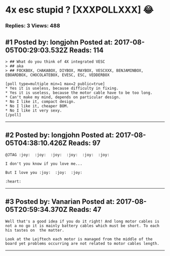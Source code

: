 # 4x esc stupid ? \[XXXPOLLXXX\] :joy:

### Replies: 3 Views: 488

## \#1 Posted by: longjohn Posted at: 2017-08-05T00:29:03.532Z Reads: 114

```
> ## What do you think of 4X integrated VESC 
> ## aka
> ## FOCKBOX, CHAKABOX, DIYBOX, MAYBOX, VESCXXX, BENJAMINBOX, EBOARDBOX, CHOCOLATEBOX, EVESC, ESC, VEDDERBOX

[poll type=multiple min=1 max=2 public=true]
* Yes it is useless, because difficulty in fixing.
* Yes it is useless, because the motor cable have to be too long.
* Can't make my mind, depends on particular design.
* No I like it, compact design.
* No I like it, cheaper BOM.
* No I like it very sexy.
[/poll]
```

---
## \#2 Posted by: longjohn Posted at: 2017-08-05T04:38:10.426Z Reads: 97

```
@JTAG :joy:  :joy:  :joy:  :joy:  :joy:  :joy:  

I don't you know if you love me...

But I love you :joy:  :joy:  :joy:  

:heart:
```

---
## \#3 Posted by: Vanarian Posted at: 2017-08-05T20:59:34.370Z Reads: 47

```
Well that's a good idea if you do it right! And long motor cables is not a no go it is mainly battery cables which must be short. To each his tastes on  the matter. 

Look at the Leiftech each motor is managed from the middle of the board yet problems occurring are not related to motor cables length.
```

---
